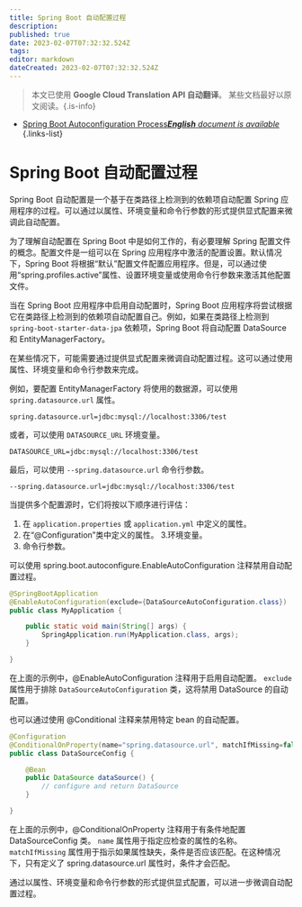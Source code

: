 ```yaml
---
title: Spring Boot 自动配置过程
description: 
published: true
date: 2023-02-07T07:32:32.524Z
tags: 
editor: markdown
dateCreated: 2023-02-07T07:32:32.524Z
---
```


> 本文已使用 **Google Cloud Translation API 自动翻译**。
某些文档最好以原文阅读。{.is-info}



- [Spring Boot Autoconfiguration Process***English** document is available*](/en/Knowledge-base/Spring-Boot/spring-boot-autoconfiguration-process)
{.links-list}


# Spring Boot 自动配置过程

Spring Boot 自动配置是一个基于在类路径上检测到的依赖项自动配置 Spring 应用程序的过程。可以通过以属性、环境变量和命令行参数的形式提供显式配置来微调此自动配置。

为了理解自动配置在 Spring Boot 中是如何工作的，有必要理解 Spring 配置文件的概念。配置文件是一组可以在 Spring 应用程序中激活的配置设置。默认情况下，Spring Boot 将根据“默认”配置文件配置应用程序。但是，可以通过使用“spring.profiles.active”属性、设置环境变量或使用命令行参数来激活其他配置文件。

当在 Spring Boot 应用程序中启用自动配置时，Spring Boot 应用程序将尝试根据它在类路径上检测到的依赖项自动配置自己。例如，如果在类路径上检测到 `spring-boot-starter-data-jpa` 依赖项，Spring Boot 将自动配置 DataSource 和 EntityManagerFactory。

在某些情况下，可能需要通过提供显式配置来微调自动配置过程。这可以通过使用属性、环境变量和命令行参数来完成。

例如，要配置 EntityManagerFactory 将使用的数据源，可以使用 `spring.datasource.url` 属性。

```properties
spring.datasource.url=jdbc:mysql://localhost:3306/test
```

或者，可以使用 `DATASOURCE_URL` 环境变量。

```
DATASOURCE_URL=jdbc:mysql://localhost:3306/test
```

最后，可以使用 `--spring.datasource.url` 命令行参数。

```
--spring.datasource.url=jdbc:mysql://localhost:3306/test
```

当提供多个配置源时，它们将按以下顺序进行评估：

1. 在 `application.properties` 或 `application.yml` 中定义的属性。
2. 在“@Configuration”类中定义的属性。
3.环境变量。
4. 命令行参数。

可以使用 spring.boot.autoconfigure.EnableAutoConfiguration 注释禁用自动配置过程。

```java
@SpringBootApplication
@EnableAutoConfiguration(exclude={DataSourceAutoConfiguration.class})
public class MyApplication {

    public static void main(String[] args) {
        SpringApplication.run(MyApplication.class, args);
    }

}
```

在上面的示例中，@EnableAutoConfiguration 注释用于启用自动配置。 `exclude` 属性用于排除 `DataSourceAutoConfiguration` 类，这将禁用 DataSource 的自动配置。

也可以通过使用 @Conditional 注释来禁用特定 bean 的自动配置。

```java
@Configuration
@ConditionalOnProperty(name="spring.datasource.url", matchIfMissing=false)
public class DataSourceConfig {

    @Bean
    public DataSource dataSource() {
        // configure and return DataSource
    }

}
```

在上面的示例中，@ConditionalOnProperty 注释用于有条件地配置 DataSourceConfig 类。 `name` 属性用于指定应检查的属性的名称。 `matchIfMissing` 属性用于指示如果属性缺失，条件是否应该匹配。在这种情况下，只有定义了 spring.datasource.url 属性时，条件才会匹配。

通过以属性、环境变量和命令行参数的形式提供显式配置，可以进一步微调自动配置过程。